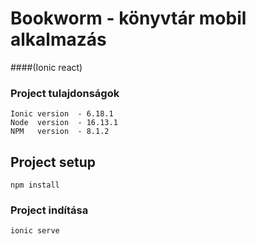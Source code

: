 # Bookworm - könyvtár  mobil alkalmazás 
####(Ionic react)

### Project tulajdonságok
```
Ionic version  - 6.18.1
Node  version  - 16.13.1
NPM   version  - 8.1.2
```


## Project setup
```
npm install
```

### Project indítása
```
ionic serve
```
